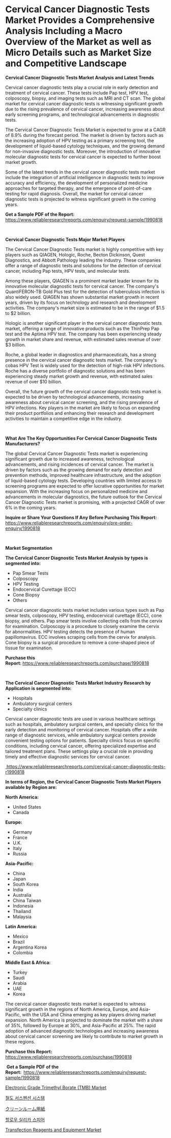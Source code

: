 <p><h1>Cervical Cancer Diagnostic Tests Market Provides a Comprehensive Analysis Including a Macro Overview of the Market as well as Micro Details such as Market Size and Competitive Landscape</h1></p><p><strong>Cervical Cancer Diagnostic Tests Market Analysis and Latest Trends</strong></p>
<p><p>Cervical cancer diagnostic tests play a crucial role in early detection and treatment of cervical cancer. These tests include Pap test, HPV test, colposcopy, biopsy, and imaging tests such as MRI and CT scan. The global market for cervical cancer diagnostic tests is witnessing significant growth due to the rising prevalence of cervical cancer, increasing awareness about early screening programs, and technological advancements in diagnostic tests.</p><p>The Cervical Cancer Diagnostic Tests Market is expected to grow at a CAGR of 8.9% during the forecast period. The market is driven by factors such as the increasing adoption of HPV testing as a primary screening tool, the development of liquid-based cytology techniques, and the growing demand for non-invasive diagnostic tests. Moreover, the introduction of innovative molecular diagnostic tests for cervical cancer is expected to further boost market growth.</p><p>Some of the latest trends in the cervical cancer diagnostic tests market include the integration of artificial intelligence in diagnostic tests to improve accuracy and efficiency, the development of personalized medicine approaches for targeted therapy, and the emergence of point-of-care testing for rapid diagnosis. Overall, the market for cervical cancer diagnostic tests is projected to witness significant growth in the coming years.</p></p>
<p><strong>Get a Sample PDF of the Report:&nbsp;</strong> <a href="https://www.reliableresearchreports.com/enquiry/request-sample/1990818">https://www.reliableresearchreports.com/enquiry/request-sample/1990818</a></p>
<p>&nbsp;</p>
<p><strong>Cervical Cancer Diagnostic Tests Major Market Players</strong></p>
<p><p>The Cervical Cancer Diagnostic Tests market is highly competitive with key players such as QIAGEN, Hologic, Roche, Becton Dickinson, Quest Diagnostics, and Abbott Pathology leading the industry. These companies offer a range of diagnostic tests and solutions for the detection of cervical cancer, including Pap tests, HPV tests, and molecular tests.</p><p>Among these players, QIAGEN is a prominent market leader known for its innovative molecular diagnostic tests for cervical cancer. The company's QuantiFERON-TB Gold Plus test for the detection of tuberculosis infection is also widely used. QIAGEN has shown substantial market growth in recent years, driven by its focus on technology and research and development activities. The company's market size is estimated to be in the range of $1.5 to $2 billion.</p><p>Hologic is another significant player in the cervical cancer diagnostic tests market, offering a range of innovative products such as the ThinPrep Pap test and the Aptima HPV test. The company has been experiencing steady growth in market share and revenue, with estimated sales revenue of over $3 billion.</p><p>Roche, a global leader in diagnostics and pharmaceuticals, has a strong presence in the cervical cancer diagnostic tests market. The company's cobas HPV Test is widely used for the detection of high-risk HPV infections. Roche has a diverse portfolio of diagnostic solutions and has been experiencing steady market growth and revenue, with estimated sales revenue of over $10 billion.</p><p>Overall, the future growth of the cervical cancer diagnostic tests market is expected to be driven by technological advancements, increasing awareness about cervical cancer screening, and the rising prevalence of HPV infections. Key players in the market are likely to focus on expanding their product portfolios and enhancing their research and development activities to maintain a competitive edge in the industry.</p></p>
<p>&nbsp;</p>
<p><strong>What Are The Key Opportunities For Cervical Cancer Diagnostic Tests Manufacturers?</strong></p>
<p><p>The global Cervical Cancer Diagnostic Tests market is experiencing significant growth due to increased awareness, technological advancements, and rising incidences of cervical cancer. The market is driven by factors such as the growing demand for early detection and prevention methods, improved healthcare infrastructure, and the adoption of liquid-based cytology tests. Developing countries with limited access to screening programs are expected to offer lucrative opportunities for market expansion. With the increasing focus on personalized medicine and advancements in molecular diagnostics, the future outlook for the Cervical Cancer Diagnostic Tests market is promising, with a projected CAGR of over 6% in the coming years.</p></p>
<p><strong>Inquire or Share Your Questions If Any Before Purchasing This Report:</strong> <a href="https://www.reliableresearchreports.com/enquiry/pre-order-enquiry/1990818">https://www.reliableresearchreports.com/enquiry/pre-order-enquiry/1990818</a></p>
<p>&nbsp;</p>
<p><strong>Market Segmentation</strong></p>
<p><strong>The Cervical Cancer Diagnostic Tests Market Analysis by types is segmented into:</strong></p>
<p><ul><li>Pap Smear Tests</li><li>Colposcopy</li><li>HPV Testing</li><li>Endocervical Curettage (ECC)</li><li>Cone Biopsy</li><li>Others</li></ul></p>
<p><p>Cervical cancer diagnostic tests market includes various types such as Pap smear tests, colposcopy, HPV testing, endocervical curettage (ECC), cone biopsy, and others. Pap smear tests involve collecting cells from the cervix for examination. Colposcopy is a procedure to closely examine the cervix for abnormalities. HPV testing detects the presence of human papillomavirus. ECC involves scraping cells from the cervix for analysis. Cone biopsy is a surgical procedure to remove a cone-shaped piece of tissue for examination.</p></p>
<p><strong>Purchase this Report:&nbsp;</strong><a href="https://www.reliableresearchreports.com/purchase/1990818">https://www.reliableresearchreports.com/purchase/1990818</a></p>
<p>&nbsp;</p>
<p><strong>The Cervical Cancer Diagnostic Tests Market Industry Research by Application is segmented into:</strong></p>
<p><ul><li>Hospitals</li><li>Ambulatory surgical centers</li><li>Specialty clinics</li></ul></p>
<p><p>Cervical cancer diagnostic tests are used in various healthcare settings such as hospitals, ambulatory surgical centers, and specialty clinics for the early detection and monitoring of cervical cancer. Hospitals offer a wide range of diagnostic services, while ambulatory surgical centers provide convenient testing options for patients. Specialty clinics focus on specific conditions, including cervical cancer, offering specialized expertise and tailored treatment plans. These settings play a crucial role in providing timely and effective diagnostic services for cervical cancer.</p></p>
<p><a href="https://www.reliableresearchreports.com/cervical-cancer-diagnostic-tests-r1990818">&nbsp;https://www.reliableresearchreports.com/cervical-cancer-diagnostic-tests-r1990818</a></p>
<p><strong>In terms of Region, the Cervical Cancer Diagnostic Tests Market Players available by Region are:</strong></p>
<p>
    <p> <strong> North America: </strong>
        <ul>
            <li>United States</li>
            <li>Canada</li>
        </ul>
        </p> 
    <p> <strong> Europe: </strong>
        <ul>
            <li>Germany</li>
            <li>France</li>
            <li>U.K.</li>
            <li>Italy</li>
            <li>Russia</li>
        </ul>
        </p> 
    <p> <strong> Asia-Pacific: </strong>
        <ul>
            <li>China</li>
            <li>Japan</li>
            <li>South Korea</li>
            <li>India</li>
            <li>Australia</li>
            <li>China Taiwan</li>
            <li>Indonesia</li>
            <li>Thailand</li>
            <li>Malaysia</li>
        </ul>
        </p> 
    <p> <strong> Latin America: </strong>
        <ul>
            <li>Mexico</li>
            <li>Brazil</li>
            <li>Argentina Korea</li>
            <li>Colombia</li>
        </ul>
        </p> 
    <p> <strong> Middle East & Africa: </strong>
        <ul>
            <li>Turkey</li>
            <li>Saudi</li>
            <li>Arabia</li>
            <li>UAE</li>
            <li>Korea</li>
        </ul>
    </p>
    </p>
<p><p>The cervical cancer diagnostic tests market is expected to witness significant growth in the regions of North America, Europe, and Asia-Pacific, with the USA and China emerging as key players driving market expansion. North America is projected to dominate the market with a share of 35%, followed by Europe at 30%, and Asia-Pacific at 25%. The rapid adoption of advanced diagnostic technologies and increasing awareness about cervical cancer screening are likely to contribute to market growth in these regions.</p></p>
<p><strong>Purchase this Report: </strong><a href="https://www.reliableresearchreports.com/purchase/1990818">https://www.reliableresearchreports.com/purchase/1990818</a></p>
<p>&nbsp;<strong>Get a Sample PDF of the Report:&nbsp;&nbsp;</strong><a href="https://www.reliableresearchreports.com/enquiry/request-sample/1990818">https://www.reliableresearchreports.com/enquiry/request-sample/1990818</a></p>
<p><strong></strong></p>
<p><p><a href="https://issuu.com/reportprime-2/docs/electronic-grade-trimethyl-borate-tmb-market-size-">Electronic Grade Trimethyl Borate (TMB) Market</a></p><p><a href="https://github.com/WilburKihn5676/Market-Research-Report-List-1/blob/main/598352242423.md">철도 서스펜션 시스템</a></p><p><a href="https://github.com/dzy793153605/Market-Research-Report-List-2/blob/main/705763946518.md">クリーンルーム用紙</a></p><p><a href="https://github.com/wallacBahrtyinger567686/Market-Research-Report-List-1/blob/main/654624342424.md">할로우 실리카 스피어</a></p><p><a href="https://github.com/jj19131/Market-Research-Report-List-2/blob/main/transfection-reagents-and-equipment-market.md">Transfection Reagents and Equipment Market</a></p></p>